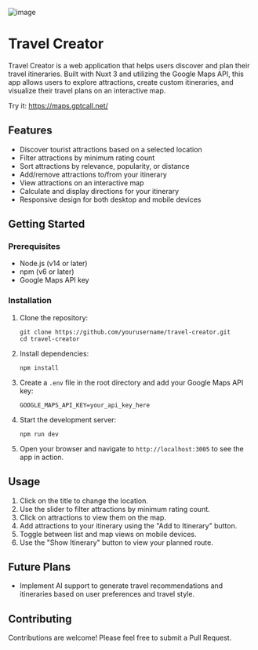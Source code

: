 ![image](https://github.com/friuns2/travelmaps/assets/16543239/99ac3dcf-f5b5-45d1-a9b0-eb169e710af0)


# Travel Creator

Travel Creator is a web application that helps users discover and plan their travel itineraries. Built with Nuxt 3 and utilizing the Google Maps API, this app allows users to explore attractions, create custom itineraries, and visualize their travel plans on an interactive map.

Try it: https://maps.gptcall.net/

## Features

- Discover tourist attractions based on a selected location
- Filter attractions by minimum rating count
- Sort attractions by relevance, popularity, or distance
- Add/remove attractions to/from your itinerary
- View attractions on an interactive map
- Calculate and display directions for your itinerary
- Responsive design for both desktop and mobile devices

## Getting Started

### Prerequisites

- Node.js (v14 or later)
- npm (v6 or later)
- Google Maps API key

### Installation

1. Clone the repository:
   ```
   git clone https://github.com/yourusername/travel-creator.git
   cd travel-creator
   ```

2. Install dependencies:
   ```
   npm install
   ```

3. Create a `.env` file in the root directory and add your Google Maps API key:
   ```
   GOOGLE_MAPS_API_KEY=your_api_key_here
   ```

4. Start the development server:
   ```
   npm run dev
   ```

5. Open your browser and navigate to `http://localhost:3005` to see the app in action.

## Usage

1. Click on the title to change the location.
2. Use the slider to filter attractions by minimum rating count.
3. Click on attractions to view them on the map.
4. Add attractions to your itinerary using the "Add to Itinerary" button.
5. Toggle between list and map views on mobile devices.
6. Use the "Show Itinerary" button to view your planned route.

## Future Plans

- Implement AI support to generate travel recommendations and itineraries based on user preferences and travel style.

## Contributing

Contributions are welcome! Please feel free to submit a Pull Request.
